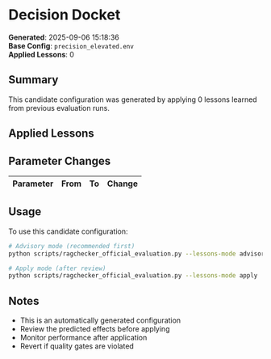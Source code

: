 # Decision Docket

**Generated**: 2025-09-06 15:18:36  
**Base Config**: `precision_elevated.env`  
**Applied Lessons**: 0

## Summary

This candidate configuration was generated by applying 0 lessons learned from previous evaluation runs.

## Applied Lessons

## Parameter Changes

| Parameter | From | To | Change |
|-----------|------|----|---------|

## Usage

To use this candidate configuration:

```bash
# Advisory mode (recommended first)
python scripts/ragchecker_official_evaluation.py --lessons-mode advisory

# Apply mode (after review)
python scripts/ragchecker_official_evaluation.py --lessons-mode apply
```

## Notes

- This is an automatically generated configuration
- Review the predicted effects before applying
- Monitor performance after application
- Revert if quality gates are violated
